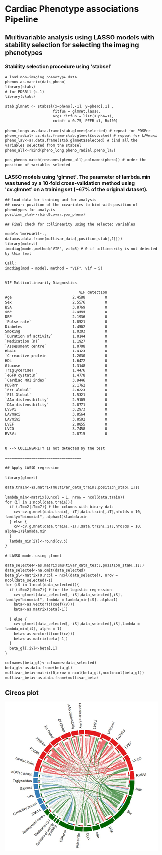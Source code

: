 # Cardiac Phenotype associations Pipeline

## Multivariable analysis using LASSO models with stability selection for selecting the imaging phenotypes
### Stability selection procedure using 'stabsel'

    # load non-imaging phenotype data
    pheno<-as.matrix(data_pheno)
    library(stabs)
    # for PDSRll (s-1)
    library(stabs)

    stab.glmnet <- stabsel(x=pheno[,-1], y=pheno[,1] ,
                          fitfun = glmnet.lasso,
                          args.fitfun = list(alpha=1),
                          cutoff = 0.75, PFER =1, B=100)

    pheno_long<-as.data.frame(stab.glmnet$selected) # repeat for PDSRrr
    pheno_radial<-as.data.frame(stab.glmnet$selected) # repeat for LAVmaxi
    pheno_lav<-as.data.frame(stab.glmnet$selected) # bind all the variables selected from the stabsel
    pheno_all<-rbind(pheno_long,pheno_radial,pheno_lav)

    pos_pheno<-match(rownames(pheno_all),colnames(pheno)) # order the position of variables selected

 ### LASSO models using 'glmnet'. The parameter of lambda.min was tuned by a 10-fold cross-validation method using 'cv.glmnet' on a training set (~67% of the original dataset).

   
    ## load data for training and for analysis
    ## covar: position of the covariates to bind with position of phenotypes for analysis
    position_stab<-rbind(covar,pos_pheno)
    
    ## Final check for collinearity using the selected variables

    model<-lm(PDSRll~., data=as.data.frame(multivar_data[,position_stab[,1]]))
    library(mctest)
    imcdiag(model,method="VIF", vif=5) # 0 if collinearity is not detected by this test
    
    Call:
    imcdiag(mod = model, method = "VIF", vif = 5)


    VIF Multicollinearity Diagnostics

                                      VIF detection
    Age                            2.4588         0
    Sex                            2.5576         0
    BSA                            3.8769         0
    SBP                            2.4555         0
    DBP                            2.1936         0
    `Pulse rate`                   1.8521         0
    Diabetes                       1.4502         0
    Smoking                        1.0303         0
    `Duration of activity`         1.0144         0
    `Medication (n)`               1.1927         0
    `Assessment centre`            1.0708         0
    HbA1c                          1.4123         0
    `C-reactive protein            1.2030         0
    HDL                            1.6472         0
    Glucose                        1.3148         0
    Triglycerides                  1.4476         0
    `eGFR cystatin`                1.4778         0
    `Cardiac MRI index`            3.9446         0
    PDSRrr                         2.1762         0
    `Err Global`                   2.6223         0
    `Ell Global`                   1.5321         0
    `AAo distensibility`           2.9105         0
    `DAo distensibility`           2.8771         0
    LVSVi                          3.2973         0
    LAVmaxi                        3.8564         0
    LAVmini                        3.8502         0
    LVEF                           2.8855         0
    LVCO                           3.7458         0
    RVSVi                          2.8715         0


    0 --> COLLINEARITY is not detected by the test

    ===================================

    ## Apply LASSO regression

    library(glmnet)  
    
    data.train<-as.matrix(multivar_data_train[,position_stab[,1]])

    lambda_min<-matrix(0,ncol = 1, nrow = ncol(data.train))
    for (iT in 1:ncol(data.train)){
      if (iT==2|iT==7){ # the columns with binary data
        cv<-cv.glmnet(data.train[,-iT],data.train[,iT],nfolds = 10, family="binomial", alpha=1)$lambda.min
      } else {
        cv<-cv.glmnet(data.train[,-iT],data.train[,iT],nfolds = 10, alpha=1)$lambda.min
      }
      lambda_min[iT]<-round(cv,5)
    }
    
    # LASSO model using glmnet 
    
    data_selected<-as.matrix(multivar_data_test[,position_stab[,1]])
    data_selected<-na.omit(data_selected)
    beta_gl<-matrix(0,ncol = ncol(data_selected), nrow = ncol(data_selected)-1)
    for (iS in 1:ncol(data_selected)){
      if (iS==2|iS==7){ # for the logistic regression
        cv<-glmnet(data_selected[,-iS],data_selected[,iS], family="binomial", lambda = lambda_min[iS], alpha=1)
        beta<-as.vector(t(coef(cv)))
        beta<-as.matrix(beta[-1])
    
      } else {
        cv<-glmnet(data_selected[,-iS],data_selected[,iS],lambda = lambda_min[iS], alpha = 1)
        beta<-as.vector(t(coef(cv)))
        beta<-as.matrix(beta[-1])
      }
      beta_gl[,iS]<-beta[,1]
    }

    colnames(beta_gl)<-colnames(data_selected)
    beta_gl<-as.data.frame(beta_gl)
    multivar_beta<-matrix(0,nrow = ncol(beta_gl),ncol=ncol(beta_gl))
    multivar_beta<-as.data.frame(multivar_beta)


## Circos plot  

<img src="circos_plot.JPG" alt="" class="inline" />
